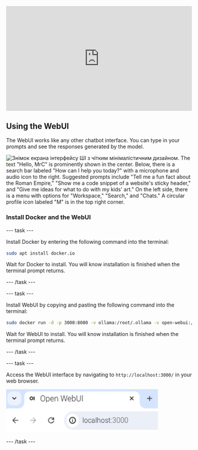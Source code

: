 <html>
  <div style="position: relative; overflow: hidden; padding-top: 56.25%;">
    <iframe style="position: absolute; top: 0; left: 0; right: 0; width: 100%; height: 100%; border: none;" src="https://www.youtube.com/embed/xx0VQ0RJc8A?rel=0&cc_load_policy=1" allowfullscreen allow="accelerometer; autoplay; clipboard-write; encrypted-media; gyroscope; picture-in-picture; web-share">
    </iframe>
  </div>
</html>

## Using the WebUI

The WebUI works like any other chatbot interface. You can type in your prompts and see the responses generated by the model.

![Знімок екрана інтерфейсу ШІ з чітким мінімалістичним дизайном. The text "Hello, MrC" is prominently shown in the center. Below, there is a search bar labeled "How can I help you today?" with a microphone and audio icon to the right. Suggested prompts include "Tell me a fun fact about the Roman Empire," "Show me a code snippet of a website's sticky header," and "Give me ideas for what to do with my kids' art." On the left side, there is a menu with options for "Workspace," "Search," and "Chats." A circular profile icon labeled "M" is in the top right corner.](images/webUI.png)

### Install Docker and the WebUI

\--- task ---

Install Docker by entering the following command into the terminal:

```bash
sudo apt install docker.io
```

Wait for Docker to install. You will know installation is finished when the terminal prompt returns.

\--- /task ---

\--- task ---

Install WebUI by copying and pasting the following command into the terminal:

```bash
sudo docker run -d -p 3000:8080 -v ollama:/root/.ollama -v open-webui:/app/backend/data --name open-webui --restart always ghcr.io/open-webui/open-webui:ollama
```

Wait for WebUI to install. You will know installation is finished when the terminal prompt returns.

\--- /task ---

\--- task ---

Access the WebUI interface by navigating to `http://localhost:3000/` in your web browser.

![A browser tab titled "Open WebUI" shows the URL "localhost:3000" in the address bar.](images/localhostURL.png)

\--- /task ---
